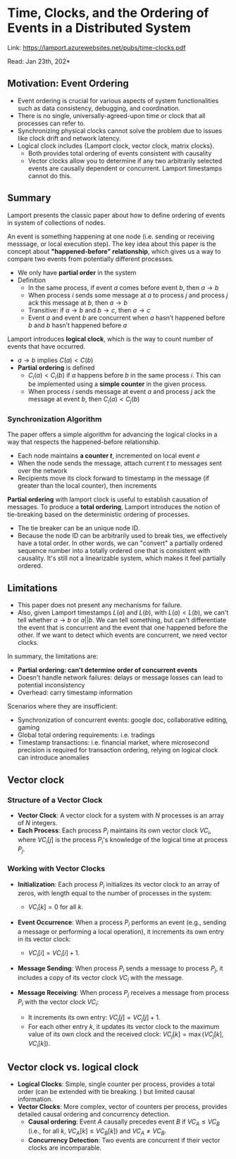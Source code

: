 # Time, Clocks, and the Ordering of Events in a Distributed System

Link: https://lamport.azurewebsites.net/pubs/time-clocks.pdf

Read: Jan 23th, 202* 

## Motivation: Event Ordering 
* Event ordering is crucial for various aspects of system functionalities such as data consistency, debugging, and coordination.
* There is no single, universally-agreed-upon time or clock that all processes can refer to.
* Synchronizing physical clocks cannot solve the problem due to issues like clock drift and network latency. 
* Logical clock includes {Lamport clock, vector clock, matrix clocks}. 
  * Both provides total ordering of events consistent with causality
  * Vector clocks allow you to determine if any two arbitrarily selected events are causally dependent or concurrent. Lamport timestamps cannot do this.

## Summary 
Lamport presents the classic paper about how to define ordering of events in system of collections of nodes. 

An event is something happening at one node (i.e. sending or receiving messsage, or local execution step). The key idea about this paper is the concept about **"happened-before" relationship**, which gives us a way to compare two events from potentially different processes.
* We only have **partial order** in the system
* Definition
    * In the same process, if event $a$ comes before event $b$, then $a \rightarrow b$
    * When process $i$ sends some message at $a$ to process $j$ and process $j$ ack this message at $b$, then $a \rightarrow b$
    * Transitive: if $a \rightarrow b$ and $b \rightarrow c$, then $a \rightarrow c$
    * Event $a$  and event $b$ are concurrent when $a$ hasn’t happened before $b$ and $b$ hasn’t happened before $a$

Lamport introduces **logical clock**, which is the way to count number of events that have occurred.

* $a \rightarrow b$  implies $C(a) < C(b)$
* **Partial ordering** is defined
    * $C_i(a) < C_i(b)$ if $a$ happens before $b$ in the same process $i$. This can be implemented using a **simple counter** in the given process.
    * When process $i$ sends message at event $a$ and process $j$ ack the message at event $b$, then $C_i(a) < C_j(b)$
  
### Synchronization Algorithm 
The paper offers a simple algorithm for advancing the logical clocks in a way that respects the happened-before relationship.
* Each node maintains **a counter $t$**, incremented on local event $e$
* When the node sends the message, attach current $t$ to messages sent over the network
* Recipients move its clock forward to timestamp in the message (if greater than the local counter), then increments 


**Partial ordering** with lamport clock is useful to establish causation of messages. To produce a **total ordering**, Lamport introduces the notion of tie-breaking based on the deterministic ordering of processes. 
* The tie breaker can be an unique node ID. 
* Because the node ID can be arbitrarily used to break ties, we effectively have a total order. In other words, we can "convert" a partially ordered sequence number into a totally ordered one that is consistent with causality. It's still not a linearizable system, which makes it feel partially ordered.

## Limitations 
* This paper does not present any mechanisms for failure. 
* Also, given Lamport timestamps $L(a)$ and $L(b)$, with $L(a) < L(b)$, we can't tell whether $a \rightarrow b$ or $a || b$. We can tell something, but can't differentiate the event that is concurrent and the event that one happened before the other. If we want to detect which events are concurrent, we need vector clocks.  

In summary, the limitations are:
* **Partial ordering: can't determine order of concurrent events**
* Doesn't handle network failures: delays or message losses can lead to potential inconsistency
* Overhead: carry timestamp information

Scenarios where they are insufficient:
* Synchronization of concurrent events: google doc, collaborative editing, gaming 
* Global total ordering requirements: i.e. tradings 
* Timestamp transactions: i.e. financial market, where microsecond precision is required for transaction ordering, relying on logical clock can introduce anomalies 

## Vector clock

### Structure of a Vector Clock
* **Vector Clock**: A vector clock for a system with $N$ processes is an array of $N$ integers.
* **Each Process**: Each process $P_i$ maintains its own vector clock $VC_i$, where $VC_i[j]$ is the process $P_i$'s knowledge of the logical time at process $P_j$.

### Working with Vector Clocks
* **Initialization**: Each process $P_i$ initializes its vector clock to an array of zeros, with length equal to the number of processes in the system:
   * $VC_i[k] = 0$ for all $k$.

* **Event Occurrence**: When a process $P_i$ performs an event (e.g., sending a message or performing a local operation), it increments its own entry in its vector clock:
   * $VC_i[i] = VC_i[i] + 1$.

* **Message Sending**: When process $P_i$ sends a message to process $P_j$, it includes a copy of its vector clock $VC_i$ with the message.

* **Message Receiving**: When process $P_j$ receives a message from process $P_i$ with the vector clock $VC_i$:
   * It increments its own entry: $VC_j[j] = VC_j[j] + 1$.
   * For each other entry $k$, it updates its vector clock to the maximum value of its own clock and the received clock: $VC_j[k] = \max(VC_j[k], VC_i[k])$.

## Vector clock vs. logical clock

* **Logical Clocks**: Simple, single counter per process, provides a total order (can be extended with tie breaking. ) but limited causal information.
* **Vector Clocks**: More complex, vector of counters per process, provides detailed causal ordering and concurrency detection.
  * **Causal ordering**: Event $A$ causally precedes event $B$ if $VC_A \leq VC_B$ (i.e., for all $k$, $VC_A[k] \leq VC_B[k]$) and $VC_A \neq VC_B$.
  * **Concurrency Detection**: Two events are concurrent if their vector clocks are incomparable. 

